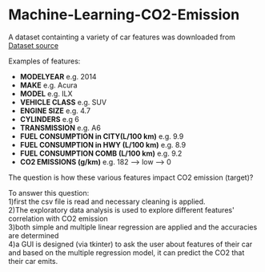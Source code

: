 # Machine-Learning-CO2-Emission
A dataset containting a variety of car features was downloaded from  [Dataset source](http://open.canada.ca/data/en/dataset/98f1a129-f628-4ce4-b24d-6f16bf24dd64)  

Examples of features:

- **MODELYEAR** e.g. 2014
- **MAKE** e.g. Acura
- **MODEL** e.g. ILX
- **VEHICLE CLASS** e.g. SUV
- **ENGINE SIZE** e.g. 4.7
- **CYLINDERS** e.g 6
- **TRANSMISSION** e.g. A6
- **FUEL CONSUMPTION in CITY(L/100 km)** e.g. 9.9
- **FUEL CONSUMPTION in HWY (L/100 km)** e.g. 8.9
- **FUEL CONSUMPTION COMB (L/100 km)** e.g. 9.2
- **CO2 EMISSIONS (g/km)** e.g. 182   --> low --> 0

The question is how these various features impact CO2 emission (target)?   

To answer this question:  
1)first the csv file is read and necessary cleaning is applied.   
2)The exploratory data analysis is used to explore different features' correlation with CO2 emission  
3)both simple and multiple linear regression are applied and the accuracies are determined  
4)a GUI is designed (via tkinter) to ask the user about features of their car and based on the multiple regression model, it can predict the CO2 that their car emits.  
